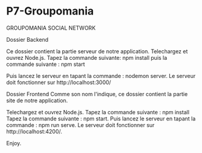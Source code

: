 # P7-Groupomania

GROUPOMANIA SOCIAL NETWORK

Dossier Backend

Ce dossier contient la partie serveur de notre application.
Telechargez et ouvrez Node.js.
Tapez la commande suivante: npm install
puis la commande suivante : npm start

Puis lancez le serveur en tapant la commande : nodemon server.
Le serveur doit fonctionner sur http://localhost:3000/

Dossier Frontend
Comme son nom l'indique, ce dossier contient la partie site de notre application.

Telechargez et ouvrez Node.js.
Tapez la commande suivante : npm install
Tapez la commande suivante : npm start.
Puis lancez le serveur en tapant la commande : npm run serve.
Le serveur doit fonctionner sur http://localhost:4200/.


Enjoy.
